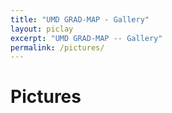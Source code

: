 ```yaml
---
title: "UMD GRAD-MAP - Gallery"
layout: piclay
excerpt: "UMD GRAD-MAP -- Gallery"
permalink: /pictures/
---
```


# Pictures

